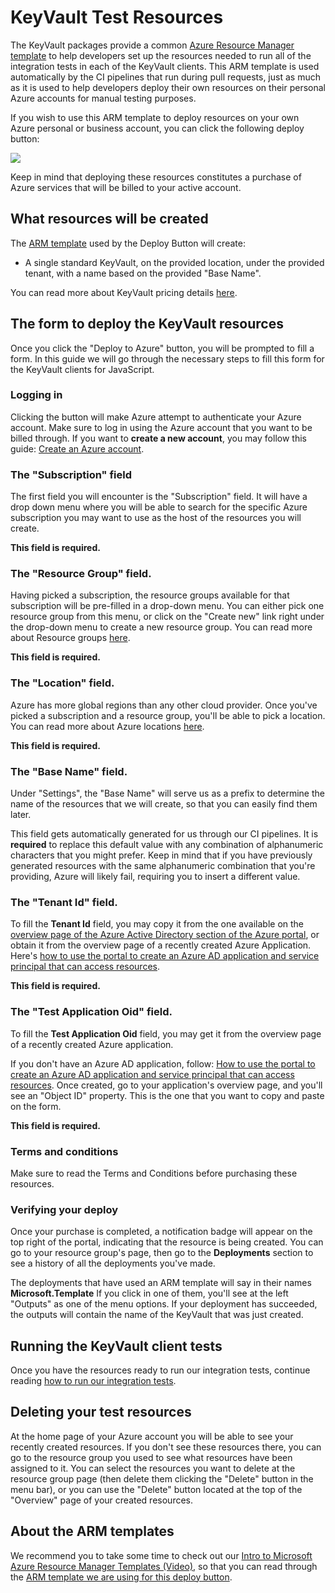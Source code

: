 # KeyVault Test Resources

The KeyVault packages provide a common [Azure Resource Manager template][KVARM] to help developers set up the resources needed
to run all of the integration tests in each of the KeyVault clients. This ARM template is used automatically by the CI pipelines
that run during pull requests, just as much as it is used to help developers deploy their own resources on their personal
Azure accounts for manual testing purposes.

If you wish to use this ARM template to deploy resources on your own Azure personal or business account, you can click
the following deploy button:

[![](http://azuredeploy.net/deploybutton.png)](https://portal.azure.com/#create/Microsoft.Template/uri/https%3A%2F%2Fraw.githubusercontent.com%2FAzure%2Fazure-sdk-for-js%2Fmaster%2Fsdk%2Fkeyvault%2Ftest-resources.json)

Keep in mind that deploying these resources constitutes a purchase of Azure services that will be billed to your active account.

## What resources will be created

The [ARM template][KVARM] used by the Deploy Button will create:

- A single standard KeyVault, on the provided location, under the provided tenant, with a name based on the provided "Base Name".

You can read more about KeyVault pricing details [here](https://azure.microsoft.com/en-us/pricing/details/key-vault/).

## The form to deploy the KeyVault resources

Once you click the "Deploy to Azure" button, you will be prompted to fill a form.
In this guide we will go through the necessary steps to fill this form for the KeyVault clients for JavaScript.

### Logging in

Clicking the button will make Azure attempt to authenticate your Azure account. Make sure to log in using the Azure account that you want to be billed through.
If you want to **create a new account**, you may follow this guide: [Create an Azure account][CreateAzureAccount].

### The "Subscription" field

The first field you will encounter is the "Subscription" field.
It will have a drop down menu where you will be able to search for the specific Azure subscription
you may want to use as the host of the resources you will create.

**This field is required.**

### The "Resource Group" field.

Having picked a subscription, the resource groups available for that subscription
will be pre-filled in a drop-down menu. You can either pick one resource group from this menu,
or click on the "Create new" link right under the drop-down menu to create a new resource group.
You can read more about Resource groups [here][ResourceGroups].

**This field is required.**

### The "Location" field.

Azure has more global regions than any other cloud provider.
Once you've picked a subscription and a resource group,
you'll be able to pick a location. 
You can read more about Azure locations [here][AzureLocations].

**This field is required.**

### The "Base Name" field.

Under "Settings", the "Base Name" will serve us as a prefix
to determine the name of the resources that we will create,
so that you can easily find them later.

This field gets automatically generated for us through our
CI pipelines. It is **required** to replace this default value
with any combination of alphanumeric characters that you might
prefer. Keep in mind that if you have previously generated
resources with the same alphanumeric combination that you're
providing, Azure will likely fail, requiring you to insert
a different value.

### The "Tenant Id" field.

To fill the **Tenant Id** field, you may copy it from the one available on the
[overview page of the Azure Active Directory section of the Azure portal][AADOverview],
or obtain it from the overview page of a recently created Azure Application.
Here's [how to use the portal to create an Azure AD application and service principal that can access resources][HowToAADApp].

**This field is required.**

### The "Test Application Oid" field.

To fill the **Test Application Oid** field, you may get it from the overview page of a recently created Azure application.

If you don't have an Azure AD application, follow: [How to use the portal to create an Azure AD application and service principal that can access resources][HowToAADApp].
Once created, go to your application's overview page, and you'll see an "Object ID" property. This is the one that you want to copy and paste on the form.

**This field is required.**

### Terms and conditions

Make sure to read the Terms and Conditions before purchasing these resources.

### Verifying your deploy

Once your purchase is completed, a notification badge will appear on the top right of the portal,
indicating that the resource is being created. You can go to your resource group's page,
then go to the **Deployments** section to see a history of all the deployments you've made.

The deployments that have used an ARM template will say in their names **Microsoft.Template**
If you click in one of them, you'll see at the left "Outputs" as one of the menu options.
If your deployment has succeeded, the outputs will contain the name of the KeyVault that was just created.

## Running the KeyVault client tests

Once you have the resources ready to run our integration tests,
continue reading [how to run our integration tests](./test/README.md).

## Deleting your test resources

At the home page of your Azure account you will be able to see your recently created resources.
If you don't see these resources there, you can go to the resource group you used to see
what resources have been assigned to it. You can select the resources you want to delete
at the resource group page (then delete them clicking the "Delete" button in the menu bar),
or you can use the "Delete" button located at the top of the "Overview" page of your created resources.

## About the ARM templates

We recommend you to take some time to check out our [Intro to Microsoft Azure Resource Manager Templates (Video)][ARMIntro],
so that you can read through the [ARM template we are using for this deploy button][KVARM].


[KVARM]: https://github.com/Azure/azure-sdk-for-js/blob/keyvault/deploy-button-guide/sdk/keyvault/test-resources.json
[CreateAzureAccount]: https://docs.microsoft.com/en-us/learn/modules/create-an-azure-account/
[ResourceGroups]: https://docs.microsoft.com/en-us/azure/azure-resource-manager/management/overview#resource-groups
[AzureLocations]: https://azure.microsoft.com/en-us/global-infrastructure/locations/
[ARMIntro]: https://dev.to/azure/intro-to-microsoft-azure-resource-manager-templates-video-9cc
[AADOverview]: https://ms.portal.azure.com/#blade/Microsoft_AAD_IAM/ActiveDirectoryMenuBlade/Overview
[HowToAADApp]: https://docs.microsoft.com/en-us/azure/active-directory/develop/howto-create-service-principal-portal
